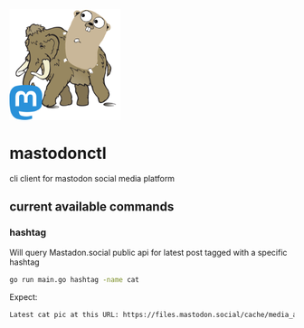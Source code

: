
<img src="mastodonctl.png" alt="mastodonctl logo" width="196" height="196"/>

# mastodonctl
cli client for mastodon social media platform

## current available commands

### hashtag

Will query Mastadon.social public api for latest post tagged with a specific
hashtag

```bash
go run main.go hashtag -name cat
```

Expect:

```bash
Latest cat pic at this URL: https://files.mastodon.social/cache/media_attachments/files/109/604/600/038/040/501/original/f5b1b999e25b83f9.jpeg
```